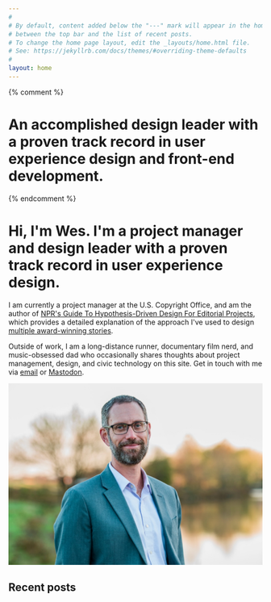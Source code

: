 ```yaml
---
#
# By default, content added below the "---" mark will appear in the home page
# between the top bar and the list of recent posts.
# To change the home page layout, edit the _layouts/home.html file.
# See: https://jekyllrb.com/docs/themes/#overriding-theme-defaults
#
layout: home
---
```


{% comment %}
# An accomplished design leader with a proven track record in user experience design and front-end development. 



{% endcomment %}

# Hi, I'm Wes. I'm a project manager and design leader with a proven track record in user experience design.

I am currently a project manager at the U.S. Copyright Office, and am the author of [NPR's Guide To Hypothesis-Driven Design For Editorial Projects](https://training.npr.org/2018/06/25/take-our-playbook-nprs-guide-to-building-immersive-storytelling-projects/), which provides a detailed explanation of the approach I've used to design [multiple award-winning stories](/portfolio).

Outside of work, I am a long-distance runner, documentary film nerd, and music-obsessed dad who occasionally shares thoughts about project management, design, and civic technology on this site. Get in touch with me via [email](mailto:hi@lindamood.org) or <a rel="me" href="https://mastodon.social/@lindamood">Mastodon</a>.

![A portrait of Wesley Lindamood from 2022](/assets/images/wes-portrait-2022.jpg)

## Recent posts


